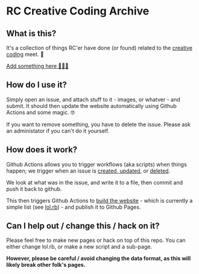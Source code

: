 # RC Creative Coding Archive

## What is this?

It's a collection of things RC'er have done (or found) related to the [creative coding](https://www.recurse.com/calendar/21866) meet. 🥰

[Add something here 🚀💪😎](https://github.com/ukd1/rc-creative-coding/issues/new)

## How do I use it?

Simply open an issue, and attach stuff to it - images, or whatver - and submit. It should then update the website automatically using Github Actions and some magic. 🤓

If you want to remove something, you have to delete the issue. Please ask an administator if you can't do it yourself.

## How does it work?

Github Actions allows you to trigger workflows (aka scripts) when things happen; we trigger when an issue is [created, updated](https://github.com/ukd1/rc-creative-coding/blob/main/.github/workflows/sketch_create_or_update.yml), or [deleted](https://github.com/ukd1/rc-creative-coding/blob/main/.github/workflows/sketch_delete.yml).

We look at what was in the issue, and write it to a file, then commit and push it back to github.

This then triggers Github Actions to [build the website](https://github.com/ukd1/rc-creative-coding/blob/main/.github/workflows/build_web.yml) - which is currently a simple list (see [lol.rb](https://github.com/ukd1/rc-creative-coding/blob/main/lol.rb)) - and publish it to Github Pages.

## Can I help out / change this / hack on it?

Please feel free to make new pages or hack on top of this repo. You can either change lol.rb, or make a new script and a sub-page.

**However, please be careful / avoid changing the data format, as this will likely break other folk's pages.**
